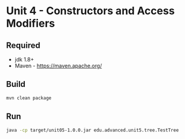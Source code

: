 # Unit 4 - Constructors and Access Modifiers

## Required

* jdk 1.8+
* Maven - https://maven.apache.org/

## Build
```sh
mvn clean package
```

## Run
```sh
java -cp target/unit05-1.0.0.jar edu.advanced.unit5.tree.TestTree
```

